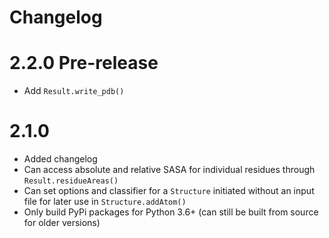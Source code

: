 # Changelog

# 2.2.0 Pre-release

- Add `Result.write_pdb()`

# 2.1.0

- Added changelog
- Can access absolute and relative SASA for individual residues through `Result.residueAreas()`
- Can set options and classifier for a `Structure` initiated without an input file for later
  use in `Structure.addAtom()`
- Only build PyPi packages for Python 3.6+ (can still be built from source for older versions)
